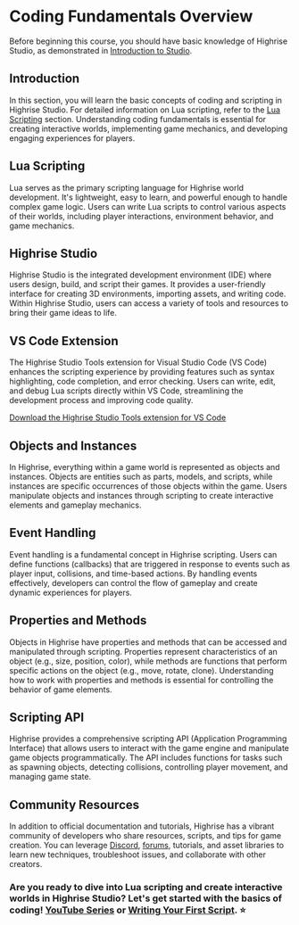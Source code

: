 # Coding Fundamentals Overview

Before beginning this course, you should have basic knowledge of Highrise Studio, as demonstrated in [Introduction to Studio](https://create.highrise.game/learn/studio/basics/getting-started).

## Introduction

In this section, you will learn the basic concepts of coding and scripting in Highrise Studio. For detailed information on Lua scripting, refer to the [Lua Scripting](https://create.highrise.game/learn/studio/create/scripting/lua/overview) section. Understanding coding fundamentals is essential for creating interactive worlds, implementing game mechanics, and developing engaging experiences for players.

## Lua Scripting

Lua serves as the primary scripting language for Highrise world development. It's lightweight, easy to learn, and powerful enough to handle complex game logic. Users can write Lua scripts to control various aspects of their worlds, including player interactions, environment behavior, and game mechanics.

## Highrise Studio

Highrise Studio is the integrated development environment (IDE) where users design, build, and script their games. It provides a user-friendly interface for creating 3D environments, importing assets, and writing code. Within Highrise Studio, users can access a variety of tools and resources to bring their game ideas to life.

## VS Code Extension

The Highrise Studio Tools extension for Visual Studio Code (VS Code) enhances the scripting experience by providing features such as syntax highlighting, code completion, and error checking. Users can write, edit, and debug Lua scripts directly within VS Code, streamlining the development process and improving code quality.

[Download the Highrise Studio Tools extension for VS Code](https://marketplace.visualstudio.com/items?itemName=pocketworlds.highrise-studio-tools)

## Objects and Instances

In Highrise, everything within a game world is represented as objects and instances. Objects are entities such as parts, models, and scripts, while instances are specific occurrences of those objects within the game. Users manipulate objects and instances through scripting to create interactive elements and gameplay mechanics.

## Event Handling

Event handling is a fundamental concept in Highrise scripting. Users can define functions (callbacks) that are triggered in response to events such as player input, collisions, and time-based actions. By handling events effectively, developers can control the flow of gameplay and create dynamic experiences for players.

## Properties and Methods

Objects in Highrise have properties and methods that can be accessed and manipulated through scripting. Properties represent characteristics of an object (e.g., size, position, color), while methods are functions that perform specific actions on the object (e.g., move, rotate, clone). Understanding how to work with properties and methods is essential for controlling the behavior of game elements.

## Scripting API

Highrise provides a comprehensive scripting API (Application Programming Interface) that allows users to interact with the game engine and manipulate game objects programmatically. The API includes functions for tasks such as spawning objects, detecting collisions, controlling player movement, and managing game state.

## Community Resources

In addition to official documentation and tutorials, Highrise has a vibrant community of developers who share resources, scripts, and tips for game creation. You can leverage [Discord](https://discord.gg/highrise), [forums](https://createforum.highrise.game/c/builders/studio/7), tutorials, and asset libraries to learn new techniques, troubleshoot issues, and collaborate with other creators.

### Are you ready to dive into Lua scripting and create interactive worlds in Highrise Studio? Let's get started with the basics of coding! [YouTube Series](https://www.youtube.com/playlist?list=PL6F2U-o4hkiX3yg_17e2ZXzTCRl4V-1pq) or [Writing Your First Script](https://create.highrise.game/learn/studio/create/scripting/writing-your-first-script). ⭐